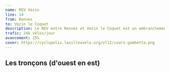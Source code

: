 ```yaml
---
name: REV Vezin
line: 14
from: Rennes
to: Vezin le Coquet
description: Le REV entre Rennes et Vezin le Coquet est un embranchement du REV du Rheu qui se sépare au niveau des trois marchés. Après une courte piste bidirectionnelle, il est constitué principalement d'une vélorue sur des petits chemins puis une voie verte.
trafic: 24k vélos/jour
avancement: 25%
cover: https://cyclopolis.lavilleavelo.org/vl12/cours-gambetta.png
---
```


## Les tronçons (d'ouest en est)
